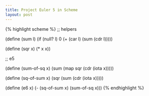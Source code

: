 ```yaml
---
title: Project Euler 5 in Scheme
layout: post
---
```


{% highlight scheme %}
;; helpers
 
(define (sum l)
  (if (null? l)
      0
      (+ (car l) (sum (cdr l)))))
 
(define (sqr x)
  (* x x))
 
;; e5
 
(define (sum-of-sq x)
  (sum (map sqr (cdr (iota x)))))
 
(define (sq-of-sum x)
  (sqr (sum (cdr (iota x)))))
 
(define (e6 x)
  (- (sq-of-sum x) (sum-of-sq x)))
{% endhighlight %}